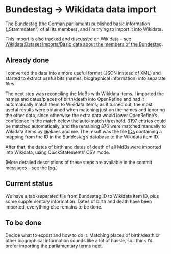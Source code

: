 # Bundestag → Wikidata data import

The Bundestag (the German parliament) published basic information („Stammdaten“) of all its members,
and I’m trying to import it into Wikidata.

This import is also tracked and discussed on Wikidata –
see [Wikidata:Dataset Imports/Basic data about the members of the Bundestag](https://www.wikidata.org/wiki/Wikidata:Dataset_Imports/Basic_data_about_the_members_of_the_Bundestag).

## Already done

I converted the data into a more useful format (JSON instead of XML)
and started to extract useful bits (names, biographical information)
into separate files.

The next step was reconciling the MdBs with Wikidata items.
I imported the names and dates/places of birth/death into OpenRefine
and had it automatically match them to Wikidata items;
as it turned out, the most useful results were obtained when matching just on the names and ignoring the other data,
since otherwise the extra data would lower OpenRefine’s confidence in the match below the auto-match threshold.
3197 entries could be matched automatically,
and the remaining 876 were matched manually to Wikidata items by @akaes and me.
The result was the file [IDs](IDs) containing a mapping from the ID in the Bundestag’s database to the Wikidata item ID.

After that, the dates of birth and dates of death of all MdBs were imported into Wikidata,
using QuickStatements’ CSV mode.

(More detailed descriptions of these steps are available in the commit messages –
see the [log](../../commits).)

## Current status

We have a tab-separated file from Bundestag ID to Wikidata item ID, plus some supplementary information.
Dates of birth and death have been imported, everything else remains to be done.

## To be done

Decide what to export and how to do it.
Matching places of birth/death or other biographical information sounds like a lot of hassle,
so I think I’d prefer importing the parliamentary terms next.
